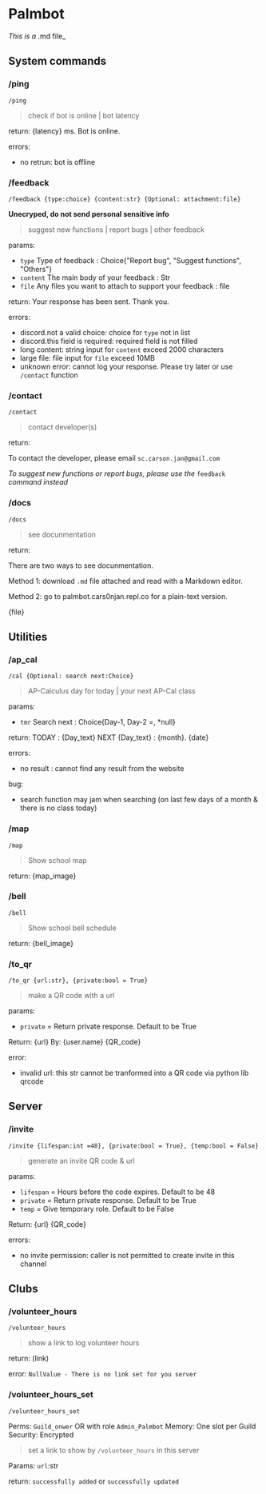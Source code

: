 # Palmbot
_This is a_ .md  file_

## System commands
### /ping
`/ping`
> check if bot is online | bot latency

return:
{latency} ms. Bot is online.

errors:
- no retrun: bot is offline

### /feedback
`/feedback {type:choice} {content:str} {Optional: attachment:file}`

**Unecryped, do not send personal sensitive info**
> suggest new functions | report bugs | other feedback

params:
- `type` Type of feedback : Choice{"Report bug", "Suggest functions", "Others"}
- `content` The main body of your feedback : Str
- `file` Any files you want to attach to support your feedback : file

return:
Your response has been sent. Thank you.

errors:
- discord.not a valid choice: choice for `type` not in list
- discord.this field is required: required field is not filled
- long content: string input for `content` exceed 2000 characters
- large file: file input for `file` exceed 10MB
- unknown error: cannot log your response. Please try later or use `/contact` function

### /contact
`/contact`

> contact developer(s)

return: 

To contact the developer, please email `sc.carson.jan@gmail.com`

*To suggest new functions or report bugs, please use the* `feedback` *command instead*

### /docs
`/docs`

> see docunmentation

return:

There are two ways to see docunmentation.

Method 1: download `.md` file attached and read with a Markdown editor.

Method 2: go to palmbot.cars0njan.repl.co for a plain-text version.

{file}

## Utilities
### /ap_cal
`/cal {Optional: search next:Choice}`

> AP-Calculus day for today | your next AP-Cal class

params:
- `tmr` Search next : Choice{Day-1, Day-2 =, *null}

return: 
TODAY : {Day_text}
NEXT {Day_text} : {month}. {date}

errors:
- no result : cannot find any result from the website

bug:
- search function may jam when searching (on last few days of a month & there is no class today)

### /map
`/map`

> Show school map

return: {map_image}

### /bell
`/bell`

> Show school bell schedule

return: {bell_image}

### /to_qr
`/to_qr {url:str}, {private:bool = True}`

> make a QR code with a url

params:
- `private` = Return private response. Default to be True

Return:
{url}
By: {user.name}
{QR_code}

error:
- invalid url: this str cannot be tranformed into a QR code via python lib qrcode

## Server
### /invite
`/invite {lifespan:int =48}, {private:bool = True}, {temp:bool = False}`

> generate an invite QR code & url

params:
- `lifespan` = Hours before the code expires. Default to be 48
- `private` = Return private response. Default to be True
- `temp` = Give temporary role. Default to be False

Return:
{url}
{QR_code}

errors:
- no invite permission: caller is not permitted to create invite in this channel

## Clubs
### /volunteer_hours
`/volunteer_hours`

> show a link to log volunteer hours

return:
(link)

error:
`NullValue - There is no link set for you server`

### /volunteer_hours_set
`/volunteer_hours_set`

Perms: `Guild_onwer` OR with role `Admin_Palmbot`
Memory: One slot per Guild
Security: Encrypted

> set a link to show by `/volunteer_hours` in this server

Params:
`url`:str

return:
`successfully added` or `successfully updated`